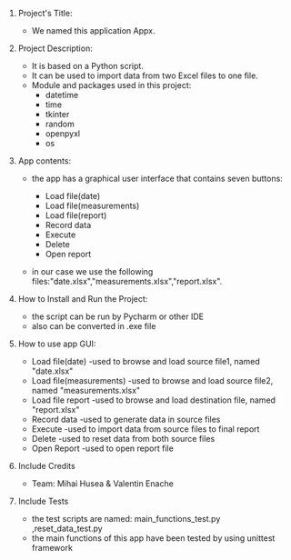 1. Project's Title:
   * We named this application  Appx.
    

2. Project Description:
    * It is based on a Python script.
    * It can be used to import data from two Excel files to one file.
    * Module and packages used in this project:
      * datetime
      * time
      * tkinter
      * random
      * openpyxl  
      * os
        

3. App contents:
    * the app has a graphical user interface that contains seven buttons:
        * Load file(date)
        * Load file(measurements)
        * Load file(report)
        * Record data
        * Execute
        * Delete
        * Open report
        
    * in our case we use the following files:"date.xlsx","measurements.xlsx","report.xlsx".


4. How to Install and Run the Project:
    * the script can be run by Pycharm or other IDE
    * also can be converted in .exe file


5. How to use app GUI:
    
      * Load file(date)         -used to browse and load source file1, named "date.xlsx"
      * Load file(measurements) -used to browse and load source file2, named "measurements.xlsx"
      * Load file report        -used to browse and load destination file, named "report.xlsx"
      * Record data             -used to generate data in source files
      * Execute                 -used to import data from source files to final report
      * Delete                  -used to reset data from both source files
      * Open Report             -used to open report file


6. Include Credits
   * Team: Mihai Husea & Valentin Enache


7. Include Tests
    * the test scripts are named: main_functions_test.py ,reset_data_test.py
    * the main functions of this  app have been tested by using unittest framework





